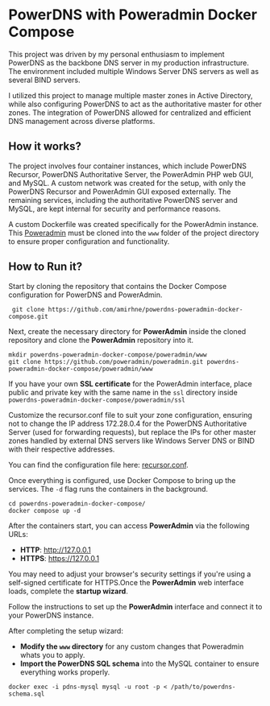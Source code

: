 # **PowerDNS with Poweradmin Docker Compose**

This project was driven by my personal enthusiasm to implement PowerDNS as the backbone DNS server in my production infrastructure. The environment included multiple Windows Server DNS servers as well as several BIND servers.

I utilized this project to manage multiple master zones in Active Directory, while also configuring PowerDNS to act as the authoritative master for other zones. The integration of PowerDNS allowed for centralized and efficient DNS management across diverse platforms.

## How it works?

The project involves four container instances, which include PowerDNS Recursor, PowerDNS Authoritative Server, the PowerAdmin PHP web GUI, and MySQL. A custom network was created for the setup, with only the PowerDNS Recursor and PowerAdmin GUI exposed externally. The remaining services, including the authoritative PowerDNS server and MySQL, are kept internal for security and performance reasons.

A custom Dockerfile was created specifically for the PowerAdmin instance. This [Poweradmin](https://github.com/poweradmin/poweradmin) must be cloned into the `www` folder of the project directory to ensure proper configuration and functionality.

## How to Run it?

Start by cloning the repository that contains the Docker Compose configuration for PowerDNS and PowerAdmin.
```
 git clone https://github.com/amirhne/powerdns-poweradmin-docker-compose.git
```
Next, create the necessary directory for **PowerAdmin** inside the cloned repository and clone the **PowerAdmin** repository into it.
```
mkdir powerdns-poweradmin-docker-compose/poweradmin/www
git clone https://github.com/poweradmin/poweradmin.git powerdns-poweradmin-docker-compose/poweradmin/www
```
If you have your own **SSL certificate** for the PowerAdmin interface, place public and private key with the same name in the `ssl` directory inside `powerdns-poweradmin-docker-compose/poweradmin/ssl`

Customize the recursor.conf file to suit your zone configuration, ensuring not to change the IP address 172.28.0.4 for the PowerDNS Authoritative Server (used for forwarding requests), but replace the IPs for other master zones handled by external DNS servers like Windows Server DNS or BIND with their respective addresses.

You can find the configuration file here:
[recursor.conf](https://github.com/amirhne/powerdns-poweradmin-docker-compose/blob/main/recursor/recursor.conf).

Once everything is configured, use Docker Compose to bring up the services. The `-d` flag runs the containers in the background.
```
cd powerdns-poweradmin-docker-compose/
docker compose up -d
```
After the containers start, you can access **PowerAdmin** via the following URLs:

- **HTTP**: http://127.0.0.1
- **HTTPS**: https://127.0.0.1

You may need to adjust your browser's security settings if you're using a self-signed certificate for HTTPS.Once the **PowerAdmin** web interface loads, complete the **startup wizard**.

Follow the instructions to set up the **PowerAdmin** interface and connect it to your PowerDNS instance.

After completing the setup wizard:

- **Modify the `www` directory** for any custom changes that Poweradmin whats you to apply.
- **Import the PowerDNS SQL schema** into the MySQL container to ensure everything works properly.

```
docker exec -i pdns-mysql mysql -u root -p < /path/to/powerdns-schema.sql
```
